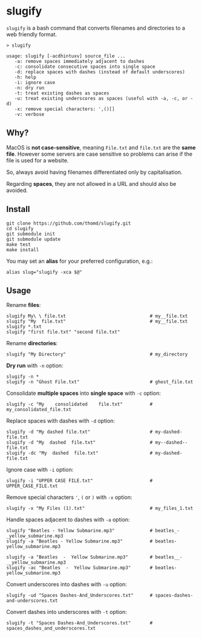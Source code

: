 # slugify

`slugify` is a bash command that converts filenames and directories to a web friendly format.

    > slugify

    usage: slugify [-acdhintuxv] source_file ...
       -a: remove spaces immediately adjacent to dashes
       -c: consolidate consecutive spaces into single space
       -d: replace spaces with dashes (instead of default underscores)
       -h: help
       -i: ignore case
       -n: dry run
       -t: treat existing dashes as spaces
       -u: treat existing underscores as spaces (useful with -a, -c, or -d)
       -x: remove special characters: ',()[]
       -v: verbose

## Why?

MacOS is **not case-sensitive**, meaning `File.txt` and `file.txt` are the **same file**. However some servers are case sensitive so problems can arise if the file
is used for a website. 

So, always avoid having filenames differentiated only by capitalisation.

Regarding **spaces**, they are not allowed in a URL and should also be avoided.

## Install

    git clone https://github.com/thomd/slugify.git
    cd slugify
    git submodule init
    git submodule update
    make test
    make install

You may set an **alias** for your preferred configuration, e.g.:

    alias slug="slugify -xca $@"

## Usage

Rename **files**:

    slugify My\ \ file.txt                               # my__file.txt
    slugify "My  file.txt"                               # my__file.txt
    slugify *.txt
    slugify "first file.txt" "second file.txt"

Rename **directories**:

    slugify "My Directory"                               # my_directory

**Dry run** with `-n` option:

    slugify -n *
    slugify -n "Ghost File.txt"                          # ghost_file.txt

Consolidate **multiple spaces** into **single space** with `-c` option:

    slugify -c "My    consolidated    file.txt"          # my_consolidated_file.txt

Replace spaces with dashes with `-d` option:

    slugify -d "My dashed file.txt"                      # my-dashed-file.txt
    slugify -d "My  dashed  file.txt"                    # my--dashed--file.txt
    slugify -dc "My  dashed  file.txt"                   # my-dashed-file.txt

Ignore case with `-i` option:

    slugify -i "UPPER CASE FILE.txt"                     # UPPER_CASE_FILE.txt

Remove special characters `'`, `(` or `)` with `-x` option:

    slugify -x "My Files (1).txt"                        # my_files_1.txt

Handle spaces adjacent to dashes with `-a` option:

    slugify "Beatles - Yellow Submarine.mp3"             # beatles_-_yellow_submarine.mp3
    slugify -a "Beatles - Yellow Submarine.mp3"          # beatles-yellow_submarine.mp3

    slugify -a "Beatles  -  Yellow Submarine.mp3"        # beatles__-__yellow_submarine.mp3
    slugify -ac "Beatles  -  Yellow Submarine.mp3"       # beatles-yellow_submarine.mp3

Convert underscores into dashes with `-u` option:

    slugify -ud "Spaces Dashes-And_Underscores.txt"      # spaces-dashes-and-underscores.txt

Convert dashes into underscores with `-t` option:

    slugify -t "Spaces Dashes-And_Underscores.txt"       # spaces_dashes_and_underscores.txt

